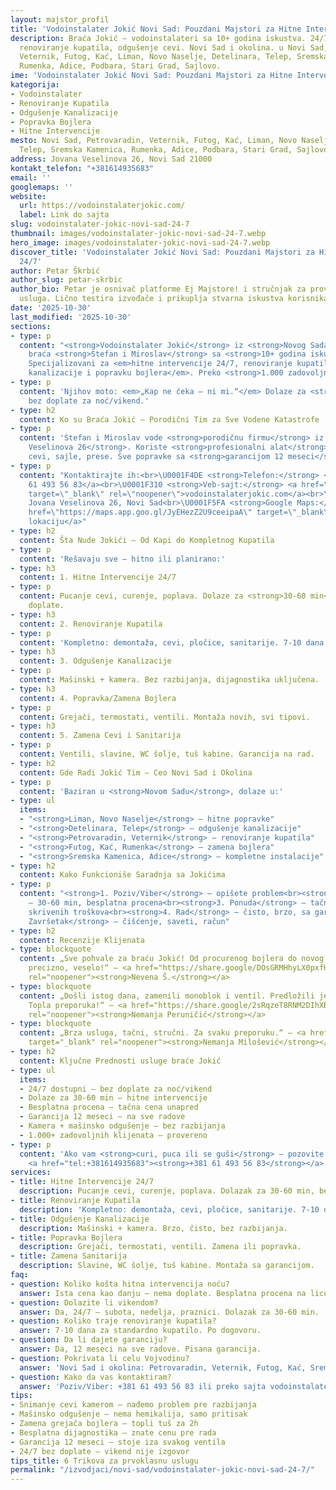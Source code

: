 ```yaml
---
layout: majstor_profil
title: 'Vodoinstalater Jokić Novi Sad: Pouzdani Majstori za Hitne Intervencije 24/7'
description: Braća Jokić – vodoinstalateri sa 10+ godina iskustva. 24/7 hitne intervencije,
  renoviranje kupatila, odgušenje cevi. Novi Sad i okolina. u Novi Sad, Petrovaradin,
  Veternik, Futog, Kać, Liman, Novo Naselje, Detelinara, Telep, Sremska Kamenica,
  Rumenka, Adice, Podbara, Stari Grad, Sajlovo.
ime: 'Vodoinstalater Jokić Novi Sad: Pouzdani Majstori za Hitne Intervencije 24/7'
kategorija:
- Vodoinstalater
- Renoviranje Kupatila
- Odgušenje Kanalizacije
- Popravka Bojlera
- Hitne Intervencije
mesto: Novi Sad, Petrovaradin, Veternik, Futog, Kać, Liman, Novo Naselje, Detelinara,
  Telep, Sremska Kamenica, Rumenka, Adice, Podbara, Stari Grad, Sajlovo
address: Jovana Veselinova 26, Novi Sad 21000
kontakt_telefon: "+381614935683"
email: ''
googlemaps: ''
website:
  url: https://vodoinstalaterjokic.com/
  label: Link do sajta
slug: vodoinstalater-jokic-novi-sad-24-7
thumbnail: images/vodoinstalater-jokic-novi-sad-24-7.webp
hero_image: images/vodoinstalater-jokic-novi-sad-24-7.webp
discover_title: 'Vodoinstalater Jokić Novi Sad: Pouzdani Majstori za Hitne Intervencije
  24/7'
author: Petar Škrbić
author_slug: petar-skrbic
author_bio: Petar je osnivač platforme Ej Majstore! i stručnjak za proveru kvaliteta
  usluga. Lično testira izvođače i prikuplja stvarna iskustva korisnika širom Srbije.
date: '2025-10-30'
last_modified: '2025-10-30'
sections:
- type: p
  content: "<strong>Vodoinstalater Jokić</strong> iz <strong>Novog Sada</strong> su
    braća <strong>Stefan i Miroslav</strong> sa <strong>10+ godina iskustva</strong>.
    Specijalizovani za <em>hitne intervencije 24/7, renoviranje kupatila, odgušenje
    kanalizacije i popravku bojlera</em>. Preko <strong>1.000 zadovoljnih klijenata</strong>."
- type: p
  content: 'Njihov moto: <em>„Kap ne čeka – ni mi.“</em> Dolaze za <strong>30-60 min</strong>,
    bez doplate za noć/vikend.'
- type: h2
  content: Ko su Braća Jokić – Porodični Tim za Sve Vodene Katastrofe
- type: p
  content: 'Stefan i Miroslav vode <strong>porodičnu firmu</strong> iz <strong>Jovana
    Veselinova 26</strong>. Koriste <strong>profesionalni alat</strong>: kamere za
    cevi, sajle, prese. Sve popravke sa <strong>garancijom 12 meseci</strong>.'
- type: p
  content: "Kontaktirajte ih:<br>\U0001F4DE <strong>Telefon:</strong> <a href=\"tel:+381614935683\">+381
    61 493 56 83</a><br>\U0001F310 <strong>Veb-sajt:</strong> <a href=\"https://vodoinstalaterjokic.com/\"
    target=\"_blank\" rel=\"noopener\">vodoinstalaterjokic.com</a><br>\U0001F4CD <strong>Adresa:</strong>
    Jovana Veselinova 26, Novi Sad<br>\U0001F5FA️ <strong>Google Maps:</strong> <a
    href=\"https://maps.app.goo.gl/JyEHezZ2U9ceeipaA\" target=\"_blank\" rel=\"noopener\">Pogledaj
    lokaciju</a>"
- type: h2
  content: Šta Nude Jokići – Od Kapi do Kompletnog Kupatila
- type: p
  content: 'Rešavaju sve – hitno ili planirano:'
- type: h3
  content: 1. Hitne Intervencije 24/7
- type: p
  content: Pucanje cevi, curenje, poplava. Dolaze za <strong>30-60 min</strong>, bez
    doplate.
- type: h3
  content: 2. Renoviranje Kupatila
- type: p
  content: 'Kompletno: demontaža, cevi, pločice, sanitarije. 7-10 dana, po dogovoru.'
- type: h3
  content: 3. Odgušenje Kanalizacije
- type: p
  content: Mašinski + kamera. Bez razbijanja, dijagnostika uključena.
- type: h3
  content: 4. Popravka/Zamena Bojlera
- type: p
  content: Grejači, termostati, ventili. Montaža novih, svi tipovi.
- type: h3
  content: 5. Zamena Cevi i Sanitarija
- type: p
  content: Ventili, slavine, WC šolje, tuš kabine. Garancija na rad.
- type: h2
  content: Gde Radi Jokić Tim – Ceo Novi Sad i Okolina
- type: p
  content: 'Baziran u <strong>Novom Sadu</strong>, dolaze u:'
- type: ul
  items:
  - "<strong>Liman, Novo Naselje</strong> – hitne popravke"
  - "<strong>Detelinara, Telep</strong> – odgušenje kanalizacije"
  - "<strong>Petrovaradin, Veternik</strong> – renoviranje kupatila"
  - "<strong>Futog, Kać, Rumenka</strong> – zamena bojlera"
  - "<strong>Sremska Kamenica, Adice</strong> – kompletne instalacije"
- type: h2
  content: Kako Funkcioniše Saradnja sa Jokićima
- type: p
  content: "<strong>1. Poziv/Viber</strong> – opišete problem<br><strong>2. Dolazak</strong>
    – 30-60 min, besplatna procena<br><strong>3. Ponuda</strong> – tačna cena, bez
    skrivenih troškova<br><strong>4. Rad</strong> – čisto, brzo, sa garancijom<br><strong>5.
    Završetak</strong> – čišćenje, saveti, račun"
- type: h2
  content: Recenzije Klijenata
- type: blockquote
  content: „Sve pohvale za braću Jokić! Od procurenog bojlera do novog – 2 sata. Brzo,
    precizno, veselo!“ – <a href="https://share.google/DOsGRMHhyLX0pxfHf" target="_blank"
    rel="noopener"><strong>Nevena Š.</strong></a>
- type: blockquote
  content: „Došli istog dana, zamenili monoblok i ventil. Predložili jeftinije rešenje.
    Topla preporuka!“ – <a href="https://share.google/2sRqzeT8RNM2DIhXB" target="_blank"
    rel="noopener"><strong>Nemanja Peruničić</strong></a>
- type: blockquote
  content: „Brza usluga, tačni, stručni. Za svaku preporuku.“ – <a href="https://share.google/TAQtOC1HIMYmwc2sk1"
    target="_blank" rel="noopener"><strong>Nemanja Milošević</strong></a>
- type: h2
  content: Ključne Prednosti usluge braće Jokić
- type: ul
  items:
  - 24/7 dostupni – bez doplate za noć/vikend
  - Dolaze za 30-60 min – hitne intervencije
  - Besplatna procena – tačna cena unapred
  - Garancija 12 meseci – na sve radove
  - Kamera + mašinsko odgušenje – bez razbijanja
  - 1.000+ zadovoljnih klijenata – provereno
- type: p
  content: 'Ako vam <strong>curi, puca ili se guši</strong> – pozovite <strong>Jokiće</strong>:
    <a href="tel:+381614935683"><strong>+381 61 493 56 83</strong></a>.'
services:
- title: Hitne Intervencije 24/7
  description: Pucanje cevi, curenje, poplava. Dolazak za 30-60 min, bez doplate.
- title: Renoviranje Kupatila
  description: 'Kompletno: demontaža, cevi, pločice, sanitarije. 7-10 dana, po dogovoru.'
- title: Odgušenje Kanalizacije
  description: Mašinski + kamera. Brzo, čisto, bez razbijanja.
- title: Popravka Bojlera
  description: Grejači, termostati, ventili. Zamena ili popravka.
- title: Zamena Sanitarija
  description: Slavine, WC šolje, tuš kabine. Montaža sa garancijom.
faq:
- question: Koliko košta hitna intervencija noću?
  answer: Ista cena kao danju – nema doplate. Besplatna procena na licu mesta.
- question: Dolazite li vikendom?
  answer: Da, 24/7 – subota, nedelja, praznici. Dolazak za 30-60 min.
- question: Koliko traje renoviranje kupatila?
  answer: 7-10 dana za standardno kupatilo. Po dogovoru.
- question: Da li dajete garanciju?
  answer: Da, 12 meseci na sve radove. Pisana garancija.
- question: Pokrivata li celu Vojvodinu?
  answer: 'Novi Sad i okolina: Petrovaradin, Veternik, Futog, Kać, Sremska Kamenica.'
- question: Kako da vas kontaktiram?
  answer: 'Poziv/Viber: +381 61 493 56 83 ili preko sajta vodoinstalaterjokic.com'
tips:
- Snimanje cevi kamerom – nađemo problem pre razbijanja
- Mašinsko odgušenje – nema hemikalija, samo pritisak
- Zamena grejača bojlera – topli tuš za 2h
- Besplatna dijagnostika – znate cenu pre rada
- Garancija 12 meseci – stoje iza svakog ventila
- 24/7 bez doplate – vikend nije izgovor
tips_title: 6 Trikova za prvoklasnu uslugu
permalink: "/izvodjaci/novi-sad/vodoinstalater-jokic-novi-sad-24-7/"
---
```

